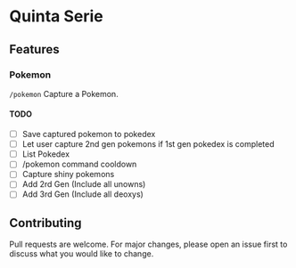 # Quinta Serie

## Features

### Pokemon

`/pokemon`
Capture a Pokemon.

#### TODO

- [ ] Save captured pokemon to pokedex 
- [ ] Let user capture 2nd gen pokemons if 1st gen pokedex is completed 
- [ ] List Pokedex 
- [ ] /pokemon command cooldown 
- [ ] Capture shiny pokemons 
- [ ] Add 2rd Gen (Include all unowns) 
- [ ] Add 3rd Gen (Include all deoxys)

## Contributing

Pull requests are welcome. For major changes, please open an issue first to discuss what you would like to change.
